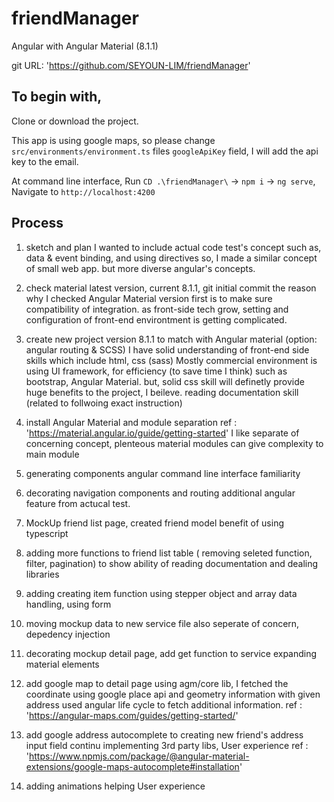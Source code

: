 # friendManager
Angular with Angular Material (8.1.1)

git URL: 'https://github.com/SEYOUN-LIM/friendManager'

## To begin with,

Clone or download the project.

This app is using google maps, so please change `src/environments/environment.ts` files `googleApiKey` field, I will add the api key to the email.

At command line interface, Run `CD .\friendManager\` -> `npm i` -> `ng serve`, Navigate to `http://localhost:4200`

## Process

1. sketch and plan
 I wanted to include actual code test's concept such as, data & event binding, and using directives
 so, I made a similar concept of small web app. but more diverse angular's concepts.

2. check material latest version, current 8.1.1, git initial commit
 the reason why I checked Angular Material version first is to make sure compatibility of integration.
 as front-side tech grow, setting and configuration of front-end environtment is getting complicated.

3. create new project version 8.1.1 to match with Angular material (option: angular routing & SCSS)
 I have solid understanding of front-end side skills which include html, css (sass)
 Mostly commercial environment is using UI framework, for efficiency (to save time I think) such as bootstrap, Angular Material.
 but, solid css skill will definetly provide huge benefits to the project, I beileve.
 reading documentation skill (related to follwoing exact instruction)

4. install Angular Material and module separation 
 ref : 'https://material.angular.io/guide/getting-started'
 I like separate of concerning concept, plenteous material modules can give complexity to main module 

5. generating components
 angular command line interface familiarity

6. decorating navigation components and routing
 additional angular feature from actucal test.

7. MockUp friend list page, created friend model
 benefit of using typescript

8. adding more functions to friend list table ( removing seleted function, filter, pagination)
 to show ability of reading documentation and dealing libraries

9. adding creating item function using stepper
 object and array data handling, using form

10. moving mockup data to new service file
 also seperate of concern, depedency injection

11. decorating mockup detail page, add get function to service
 expanding material elements

12. add google map to detail page using agm/core lib, 
 I fetched the coordinate using google place api and geometry information with given address
 used angular life cycle to fetch additional information.
 ref : 'https://angular-maps.com/guides/getting-started/'

13. add google address autocomplete to creating new friend's address input field
 continu implementing 3rd party libs, User experience
 ref : 'https://www.npmjs.com/package/@angular-material-extensions/google-maps-autocomplete#installation'

 14. adding animations
  helping User experience